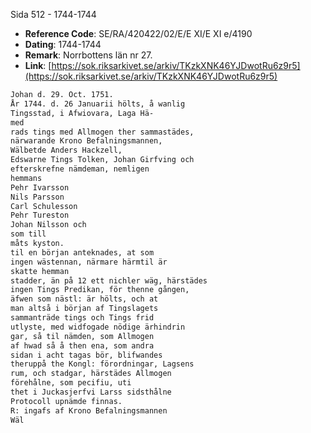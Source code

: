 Sida 512 - 1744-1744

- **Reference Code**: SE/RA/420422/02/E/E XI/E XI e/4190
- **Dating**: 1744-1744
- **Remark**: Norrbottens län nr 27.
- **Link**: [https://sok.riksarkivet.se/arkiv/TKzkXNK46YJDwotRu6z9r5](https://sok.riksarkivet.se/arkiv/TKzkXNK46YJDwotRu6z9r5)

```txt linenums="1"
Johan d. 29. Oct. 1751.
År 1744. d. 26 Januarii hölts, å wanlig
Tingsstad, i Afwiovara, Laga Hä-
med
rads tings med Allmogen ther sammastädes,
närwarande Krono Befalningsmannen,
Wälbetde Anders Hackzell,
Edswarne Tings Tolken, Johan Girfving och
efterskrefne nämdeman, nemligen
hemmans
Pehr Ivarsson
Nils Parsson
Carl Schulesson
Pehr Tureston
Johan Nilsson och
som till
måts kyston.
til en början anteknades, at som
ingen wästennan, närmare härmtil är
skatte hemman
stadder, än på 12 ett nichler wäg, härstädes
ingen Tings Predikan, för thenne gången,
äfwen som nästl: är hölts, och at
man altså i början af Tingslagets
sammanträde tings och Tings frid
utlyste, med widfogade nödige ärhindrin
gar, så til nämden, som Allmogen
af hwad så å then ena, som andra
sidan i acht tagas bör, blifwandes
theruppå the Kongl: förordningar, Lagsens
rum, och stadgar, härstädes Allmogen
förehålne, som pecifiu, uti
thet i Juckasjerfvi Larss sidsthålne
Protocoll upnämde finnas.
R: ingafs af Krono Befalningsmannen
Wäl
```
